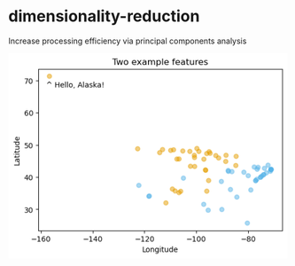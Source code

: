 # dimensionality-reduction
Increase processing efficiency via principal components analysis

![alt text](https://github.com/tracyreuter/dimensionality-reduction/blob/main/figure1.png)

